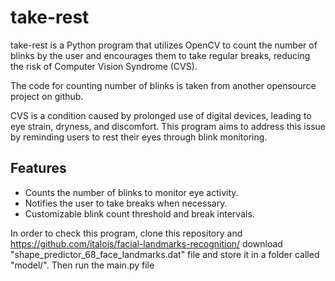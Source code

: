 # take-rest

take-rest is a Python program that utilizes OpenCV to count the number of blinks by the user and encourages them to take regular breaks, reducing the risk of Computer Vision Syndrome (CVS).

The code for counting number of blinks is taken from another opensource project on github.

CVS is a condition caused by prolonged use of digital devices, leading to eye strain, dryness, and discomfort. This program aims to address this issue by reminding users to rest their eyes through blink monitoring.

## Features

- Counts the number of blinks to monitor eye activity.
- Notifies the user to take breaks when necessary.
- Customizable blink count threshold and break intervals.

In order to check this program, clone this repository and https://github.com/italojs/facial-landmarks-recognition/ download "shape_predictor_68_face_landmarks.dat" file and store it in a folder called "model/". Then run the main.py file
